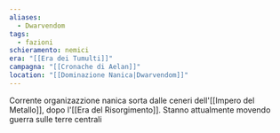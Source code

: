 ```yaml
---
aliases:
  - Dwarvendom
tags:
  - fazioni
schieramento: nemici
era: "[[Era dei Tumulti]]"
campagna: "[[Cronache di Aelan]]"
location: "[[Dominazione Nanica|Dwarvendom]]"
---
```

Corrente organizazzione nanica sorta dalle ceneri dell'[[Impero del Metallo]], dopo l'[[Era del Risorgimento]]. Stanno attualmente movendo guerra sulle terre centrali